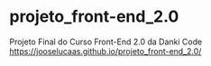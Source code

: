 # projeto_front-end_2.0
Projeto Final do Curso Front-End 2.0 da Danki Code
https://jooselucaas.github.io/projeto_front-end_2.0/
